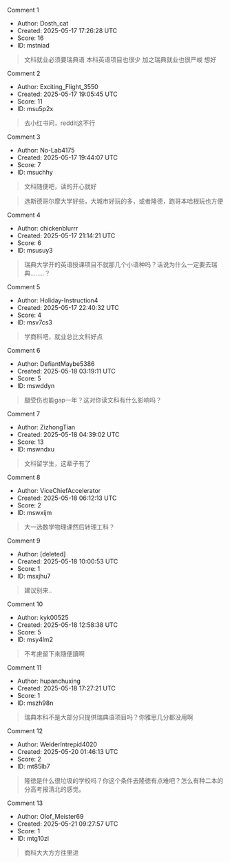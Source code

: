 Comment 1

- Author: Dosth_cat
- Created: 2025-05-17 17:26:28 UTC
- Score: 16
- ID: mstniad

> 文科就业必须要瑞典语 本科英语项目也很少 加之瑞典就业也很严峻 想好

Comment 2

- Author: Exciting_Flight_3550
- Created: 2025-05-17 19:05:45 UTC
- Score: 11
- ID: msu5p2x

> 去小红书问，reddit这不行

Comment 3

- Author: No-Lab4175
- Created: 2025-05-17 19:44:07 UTC
- Score: 7
- ID: msuchhy

> 文科随便吧，读的开心就好

> 选斯德哥尔摩大学好些，大城市好玩的多，或者隆德，跑哥本哈根玩也方便

Comment 4

- Author: chickenblurrr
- Created: 2025-05-17 21:14:21 UTC
- Score: 6
- ID: msusuy3

> 瑞典大学开的英语授课项目不就那几个小语种吗？话说为什么一定要去瑞典........？

Comment 5

- Author: Holiday-Instruction4
- Created: 2025-05-17 22:40:32 UTC
- Score: 4
- ID: msv7cs3

> 学商科吧，就业总比文科好点

Comment 6

- Author: DefiantMaybe5386
- Created: 2025-05-18 03:19:11 UTC
- Score: 5
- ID: mswddyn

> 腿受伤也能gap一年？这对你读文科有什么影响吗？

Comment 7

- Author: ZizhongTian
- Created: 2025-05-18 04:39:02 UTC
- Score: 13
- ID: mswndxu

> 文科留学生，这辈子有了

Comment 8

- Author: ViceChiefAccelerator
- Created: 2025-05-18 06:12:13 UTC
- Score: 2
- ID: mswxijm

> 大一选数学物理课然后转理工科？

Comment 9

- Author: [deleted]
- Created: 2025-05-18 10:00:53 UTC
- Score: 1
- ID: msxjhu7

> 建议别来..

Comment 10

- Author: kyk00525
- Created: 2025-05-18 12:58:38 UTC
- Score: 5
- ID: msy4lm2

> 不考慮留下來隨便讀啊

Comment 11

- Author: hupanchuxing
- Created: 2025-05-18 17:27:21 UTC
- Score: 1
- ID: mszh98n

> 瑞典本科不是大部分只提供瑞典语项目吗？你雅思几分都没用啊

Comment 12

- Author: WelderIntrepid4020
- Created: 2025-05-20 01:46:13 UTC
- Score: 2
- ID: mt85lb7

> 隆徳是什么很垃圾的学校吗？你这个条件去隆徳有点难吧？怎么有种二本的分高考报清北的感觉。

Comment 13

- Author: Olof_Meister69
- Created: 2025-05-21 09:27:57 UTC
- Score: 1
- ID: mtg10zl

> 商科大大方方往里进

